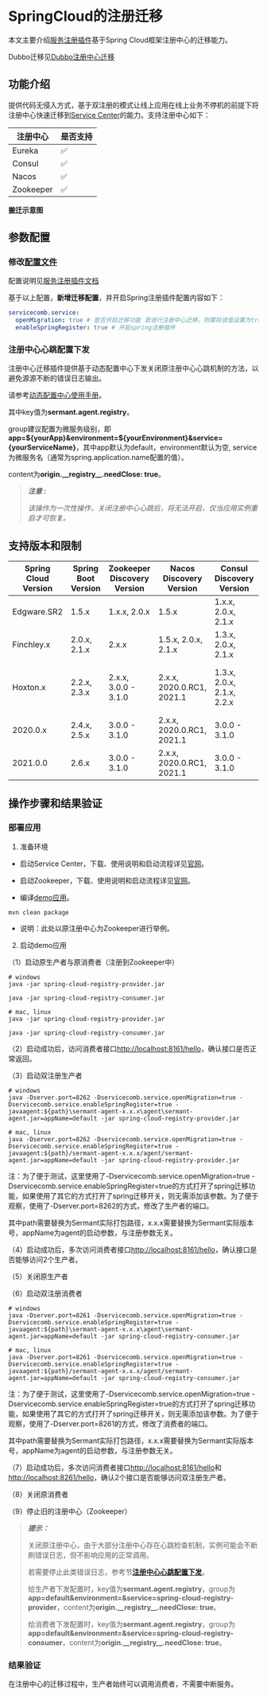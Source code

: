 # SpringCloud的注册迁移

本文主要介绍[服务注册插件](https://github.com/huaweicloud/Sermant/tree/develop/sermant-plugins/sermant-service-registry)基于Spring Cloud框架注册中心的迁移能力。

Dubbo迁移见[Dubbo注册中心迁移](dubbo-registry-migiration.md)

## 功能介绍

提供代码无侵入方式，基于双注册的模式让线上应用在线上业务不停机的前提下将注册中心快速迁移到[Service Center](https://github.com/apache/servicecomb-service-center)的能力。支持注册中心如下：

| 注册中心  | 是否支持 |
| --------- | -------- |
| Eureka    | ✅        |
| Consul    | ✅        |
| Nacos     | ✅        |
| Zookeeper | ✅        |

**搬迁示意图**

<MyImage src="/docs-img/sermant-register-migration.png"/>

## 参数配置

### 修改[配置文件](https://github.com/huaweicloud/Sermant/tree/develop/sermant-plugins/sermant-service-registry/config/config.yaml)

配置说明见[服务注册插件文档](./README.md#按需修改插件配置文件)

基于以上配置，**新增迁移配置**，并开启Spring注册插件配置内容如下：

```yaml
servicecomb.service:
  openMigration: true # 是否开启迁移功能 若进行注册中心迁移，则需将该值设置为true
  enableSpringRegister: true # 开启spring注册插件
```

### 注册中心心跳配置下发

注册中心迁移插件提供基于动态配置中心下发关闭原注册中心心跳机制的方法，以避免源源不断的错误日志输出。

请参考[动态配置中心使用手册](../../user-guide/configuration-center.md#Sermant动态配置中心模型)。

其中key值为**sermant.agent.registry**。

group建议配置为微服务级别，即**app=${yourApp}&environment=${yourEnvironment}&service={yourServiceName}**，其中app默认为default，environment默认为空, service为微服务名（通常为spring.application.name配置的值）。

content为**origin.\_\_registry\_\_.needClose: true**。

> ***注意 :***
>
> *该操作为一次性操作，关闭注册中心心跳后，将无法开启，仅当应用实例重启才可恢复。*

## 支持版本和限制

| Spring Cloud Version | Spring Boot Version | Zookeeper Discovery Version | Nacos Discovery Version     | Consul Discovery Version   | Eureka Client Version                               |
| -------------------- | ------------------- | --------------------------- | --------------------------- | -------------------------- | --------------------------------------------------- |
| Edgware.SR2          | 1.5.x               | 1.x.x, 2.0.x                | 1.5.x                       | 1.x.x, 2.0.x, 2.1.x        | 1.4.x, 2.0.x, 2.1.x                                 |
| Finchley.x           | 2.0.x, 2.1.x        | 2.x.x                       | 1.5.x, 2.0.x, 2.1.x         | 1.3.x, 2.0.x, 2.1.x        | 1.4.x, 2.0.x, 2.1.x                                 |
| Hoxton.x             | 2.2.x, 2.3.x        | 2.x.x, 3.0.0 - 3.1.0        | 2.x.x, 2020.0.RC1, 2021.1   | 1.3.x, 2.0.x, 2.1.x, 2.2.x | 1.4.4.RELEASE - 1.4.7.RELEASE, 2.x.x, 3.0.0 - 3.1.0 |
| 2020.0.x             | 2.4.x, 2.5.x        | 3.0.0 - 3.1.0               | 2.x.x, 2020.0.RC1, 2021.1   | 3.0.0 - 3.1.0              | 2.1.x, 2.2.x, 3.0.0 - 3.1.0                         |
| 2021.0.0             | 2.6.x               | 3.0.0 - 3.1.0               | 2.x.x, 2020.0.RC1, 2021.1   | 3.0.0 - 3.1.0              | 3.0.0 - 3.1.0                                       |

## 操作步骤和结果验证

### 部署应用

1. 准备环境

- 启动Service Center，下载、使用说明和启动流程详见[官网](https://github.com/apache/servicecomb-service-center)。

- 启动Zookeeper，下载、使用说明和启动流程详见[官网](https://zookeeper.apache.org/index.html)。

- 编译[demo应用](https://github.com/huaweicloud/Sermant-examples/tree/main/registry-demo/spring-cloud-registry-demo)。

```shell
mvn clean package
```

- 说明：此处以原注册中心为Zookeeper进行举例。

2. 启动demo应用

（1）启动原生产者与原消费者（注册到Zookeeper中）

```shell
# windows
java -jar spring-cloud-registry-provider.jar

java -jar spring-cloud-registry-consumer.jar

# mac, linux
java -jar spring-cloud-registry-provider.jar

java -jar spring-cloud-registry-consumer.jar
```

（2）启动成功后，访问消费者接口<http://localhost:8161/hello>，确认接口是否正常返回。

（3）启动双注册生产者

```shell
# windows
java -Dserver.port=8262 -Dservicecomb.service.openMigration=true -Dservicecomb.service.enableSpringRegister=true -javaagent:${path}\sermant-agent-x.x.x\agent\sermant-agent.jar=appName=default -jar spring-cloud-registry-provider.jar

# mac, linux
java -Dserver.port=8262 -Dservicecomb.service.openMigration=true -Dservicecomb.service.enableSpringRegister=true -javaagent:${path}/sermant-agent-x.x.x/agent/sermant-agent.jar=appName=default -jar spring-cloud-registry-provider.jar
```

注：为了便于测试，这里使用了-Dservicecomb.service.openMigration=true -Dservicecomb.service.enableSpringRegister=true的方式打开了spring迁移功能，如果使用了其它的方式打开了spring迁移开关，则无需添加该参数。为了便于观察，使用了-Dserver.port=8262的方式，修改了生产者的端口。

其中path需要替换为Sermant实际打包路径，x.x.x需要替换为Sermant实际版本号，appName为agent的启动参数，与注册参数无关。

（4）启动成功后，多次访问消费者接口<http://localhost:8161/hello>，确认接口是否能够访问2个生产者。

（5）关闭原生产者

（6）启动双注册消费者

```shell
# windows
java -Dserver.port=8261 -Dservicecomb.service.openMigration=true -Dservicecomb.service.enableSpringRegister=true -javaagent:${path}\sermant-agent-x.x.x\agent\sermant-agent.jar=appName=default -jar spring-cloud-registry-consumer.jar

# mac, linux
java -Dserver.port=8261 -Dservicecomb.service.openMigration=true -Dservicecomb.service.enableSpringRegister=true -javaagent:${path}/sermant-agent-x.x.x/agent/sermant-agent.jar=appName=default -jar spring-cloud-registry-consumer.jar
```

注：为了便于测试，这里使用了-Dservicecomb.service.openMigration=true -Dservicecomb.service.enableSpringRegister=true的方式打开了spring迁移功能，如果使用了其它的方式打开了spring迁移开关，则无需添加该参数。为了便于观察，使用了-Dserver.port=8261的方式，修改了消费者的端口。

其中path需要替换为Sermant实际打包路径，x.x.x需要替换为Sermant实际版本号，appName为agent的启动参数，与注册参数无关。

（7）启动成功后，多次访问消费者接口<http://localhost:8161/hello>和<http://localhost:8261/hello>，确认2个接口是否能够访问双注册生产者。

（8）关闭原消费者

（9）停止旧的注册中心（Zookeeper）

> ***提示：***
>
> 关闭原注册中心，由于大部分注册中心存在心跳检查机制，实例可能会不断刷错误日志，但不影响应用的正常调用。
>
> 若需要停止此类错误日志，参考节[**注册中心心跳配置下发**](#注册中心心跳配置下发)。
> 
> 给生产者下发配置时，key值为**sermant.agent.registry**，group为**app=default&environment=&service=spring-cloud-registry-provider**，content为**origin.\_\_registry\_\_.needClose: true**。
>
> 给消费者下发配置时，key值为**sermant.agent.registry**，group为**app=default&environment=&service=spring-cloud-registry-consumer**，content为**origin.\_\_registry\_\_.needClose: true**。

### 结果验证

在注册中心的迁移过程中，生产者始终可以调用消费者，不需要中断服务。
